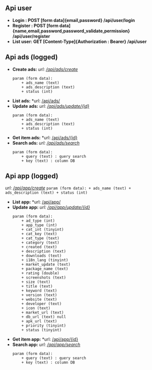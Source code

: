 

## Api user
- **Login : POST [form data]{email,password} /api/user/login**
- **Register : POST [form data]{name,email,password,password_validate,permission} /api/user/register**
- **List user: GET [Content-Type]{Authorization : Bearer} /api/user**

## Api ads (logged)
- **Create ads:** 
	*url: [/api/ads/create](https://fb.com/bo.cuaban.7169)*
	```
	param (form data):
		+ ads_name (text)
		+ ads_description (text)
		+ status (int)
	```
- **List ads:** 
	*url: [/api/ads/](https://fb.com/bo.cuaban.7169)
	``` ```
- **Update ads:** 
	*url: [/api/ads/update/{id}](https://fb.com/bo.cuaban.7169)*
	```
	param (form data):
		+ ads_name (text)
		+ ads_description (text)
		+ status (int)
	```
- **Get item ads:** 
	*url: [/api/ads/{id}](https://fb.com/bo.cuaban.7169)
	```  ```
- **Search ads:** 
	*url: [/api/ads/search](https://fb.com/bo.cuaban.7169)*
	```
	param (form data):
		+ query (text) : query search
		+ key (text) : column DB
	```

## Api app (logged)
*url: [/api/app/create](https://fb.com/bo.cuaban.7169)*
	```
	param (form data):
		+ ads_name (text)
		+ ads_description (text)
		+ status (int)
	```
- **List app:** 
	*url: [/api/app/](https://fb.com/bo.cuaban.7169)
	``` ```
- **Update app:** 
	*url: [/api/app/update/{id}](https://fb.com/bo.cuaban.7169)*
	```
	param (form data):
		+ ad_type (int)
		+ app_type (int)
		+ cat_int (tinyint)
		+ cat_key (text)
		+ cat_type (text)
		+ category (text)
		+ created (text)
		+ description (text)
		+ downloads (text)
		+ i18n_lang (tinyint)
		+ market_update (text)
		+ package_name (text)
		+ rating (double)
		+ screenshots (text)
		+ size (text)
		+ title (text)
		+ keyword (text)
		+ version (text)
		+ website (text)
		+ developer (text)
		+ icon (text)
		+ market_url (text)
		+ db_url (text) null
		+ apk_url (text)
		+ priority (tinyint)
		+ status (tinyint)
	```
- **Get item app:** 
	*url: [/api/app/{id}](https://fb.com/bo.cuaban.7169)
	```  ```
- **Search app:** 
	*url: [/api/app/search](https://fb.com/bo.cuaban.7169)*
	```
	param (form data):
		+ query (text) : query search
		+ key (text) : column DB
	```
